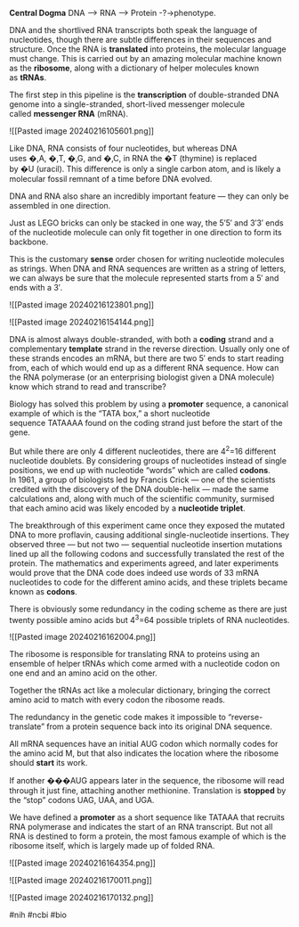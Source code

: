 **Central Dogma**
DNA​ --> RNA --> ​Protein -?-> ​phenotype.

DNA and the shortlived RNA transcripts both speak the language of nucleotides, though there are subtle differences in their sequences and structure. Once the RNA is **translated** into proteins, the molecular language must change. This is carried out by an amazing molecular machine known as the **ribosome**, along with a dictionary of helper molecules known as **tRNAs**.

The first step in this pipeline is the **transcription** of double-stranded DNA genome into a single-stranded, short-lived messenger molecule called **messenger RNA** (mRNA).

![[Pasted image 20240216105601.png]]

Like DNA, RNA consists of four nucleotides, but whereas DNA uses �,A, �,T, �,G, and �,C, in RNA the �T (thymine) is replaced by �U (uracil). This difference is only a single carbon atom, and is likely a molecular fossil remnant of a time before DNA evolved. 

DNA and RNA also share an incredibly important feature — they can only be assembled in one direction.

Just as LEGO bricks can only be stacked in one way, the 5′5′ and 3′3′ ends of the nucleotide molecule can only fit together in one direction to form its backbone.

This is the customary **sense** order chosen for writing nucleotide molecules as strings. When DNA and RNA sequences are written as a string of letters, we can always be sure that the molecule represented starts from a 5′ and ends with a 3′.

![[Pasted image 20240216123801.png]]

![[Pasted image 20240216154144.png]]

DNA is almost always double-stranded, with both a **coding** strand and a complementary **template** strand in the reverse direction. Usually only one of these strands encodes an mRNA, but there are two 5′ ends to start reading from, each of which would end up as a different RNA sequence. How can the RNA polymerase (or an enterprising biologist given a DNA molecule) know which strand to read and transcribe?

Biology has solved this problem by using a **promoter** sequence, a canonical example of which is the “TATA box,” a short nucleotide sequence TATAAAA found on the coding strand just before the start of the gene.

But while there are only 4 different nucleotides, there are 4<sup>2</sup>=16 different nucleotide doublets. By considering groups of nucleotides instead of single positions, we end up with nucleotide “words” which are called **codons**. In 1961, a group of biologists led by Francis Crick — one of the scientists credited with the discovery of the DNA double-helix — made the same calculations and, along with much of the scientific community, surmised that each amino acid was likely encoded by a **nucleotide triplet**.

The breakthrough of this experiment came once they exposed the mutated DNA to more proflavin, causing additional single-nucleotide insertions. They observed three — but not two — sequential nucleotide insertion mutations lined up all the following codons and successfully translated the rest of the protein. The mathematics and experiments agreed, and later experiments would prove that the DNA code does indeed use words of 33 mRNA nucleotides to code for the different amino acids, and these triplets became known as **codons**.

There is obviously some redundancy in the coding scheme as there are just twenty possible amino acids but 4<sup>3</sup>=64 possible triplets of RNA nucleotides.

![[Pasted image 20240216162004.png]]

The ribosome is responsible for translating RNA to proteins using an ensemble of helper tRNAs which come armed with a nucleotide codon on one end and an amino acid on the other.

Together the tRNAs act like a molecular dictionary, bringing the correct amino acid to match with every codon the ribosome reads.

The redundancy in the genetic code makes it impossible to “reverse-translate” from a protein sequence back into its original DNA sequence.

All mRNA sequences have an initial AUG codon which normally codes for the amino acid M, but that also indicates the location where the ribosome should **start** its work.

If another ���AUG appears later in the sequence, the ribosome will read through it just fine, attaching another methionine. Translation is **stopped** by the “stop” codons UAG, UAA, and UGA.

We have defined a **promoter** as a short sequence like TATAAA that recruits RNA polymerase and indicates the start of an RNA transcript. But not all RNA is destined to form a protein, the most famous example of which is the ribosome itself, which is largely made up of folded RNA.

![[Pasted image 20240216164354.png]]

![[Pasted image 20240216170011.png]]

![[Pasted image 20240216170132.png]]

#nih #ncbi #bio